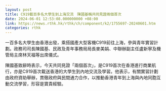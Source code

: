 ```yaml
---
layout: post
title: C919載百多名大學生到上海交流　陳國基稱共同見證兩個首次
date: 2024-06-01 12:53:08.000000000 +08:00
link: https://news.rthk.hk/rthk/ch/component/k2/1755697-20240601.htm
categories: rthk
---
```


一百多名大學生由香港出發，乘搭國產大型客機C919前往上海，參與青年實習計劃。政務司司長陳國基、民政及青年事務局局長麥美娟、中聯辦副主任盧新寧及機管局主席林天福等出席儀式。

陳國基致辭時表示，今天共同見證「兩個首次」，是C919首次在香港進行商業航行，亦是C919首次載送香港的大學生到內地交流及學習。他表示，有關實習計劃由政府資助舉辦，貫徹政府與民間通力合作，以推動香港青年到上海與內地同胞互動交流學習，形容是寶貴經驗。
